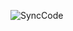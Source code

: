 ![SyncCode](https://socialify.git.ci/ajaysehwal/SyncCode/image?description=1&issues=1&language=1&logo=https%3A%2F%2Fsvgl.app%2Flibrary%2Fnextjs_icon_dark.svg&logo=https://svgl.app/library/expressjs.svg&name=1&owner=AjaySehwal&stargazers=1&theme=Light)
